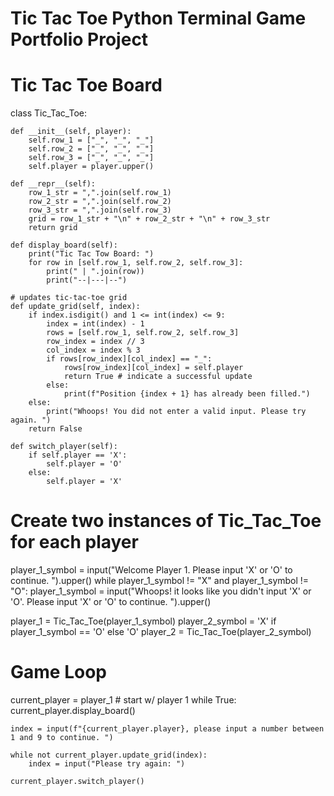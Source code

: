 # Tic Tac Toe Python Terminal Game Portfolio Project

# Tic Tac Toe Board
class Tic_Tac_Toe:

    def __init__(self, player):
        self.row_1 = ["_", "_", "_"]
        self.row_2 = ["_", "_", "_"]
        self.row_3 = ["_", "_", "_"]  
        self.player = player.upper()

    def __repr__(self):
        row_1_str = ",".join(self.row_1)
        row_2_str = ",".join(self.row_2)
        row_3_str = ",".join(self.row_3)
        grid = row_1_str + "\n" + row_2_str + "\n" + row_3_str
        return grid
    
    def display_board(self):
        print("Tic Tac Tow Board: ")
        for row in [self.row_1, self.row_2, self.row_3]:
            print(" | ".join(row))
            print("--|---|--")

    # updates tic-tac-toe grid
    def update_grid(self, index):
        if index.isdigit() and 1 <= int(index) <= 9:
            index = int(index) - 1
            rows = [self.row_1, self.row_2, self.row_3]
            row_index = index // 3
            col_index = index % 3
            if rows[row_index][col_index] == "_":
                rows[row_index][col_index] = self.player
                return True # indicate a successful update
            else:
                print(f"Position {index + 1} has already been filled.")
        else:
            print("Whoops! You did not enter a valid input. Please try again. ")
        return False

    def switch_player(self):
        if self.player == 'X':
            self.player = 'O'
        else:
            self.player = 'X'

# Create two instances of Tic_Tac_Toe for each player
player_1_symbol = input("Welcome Player 1. Please input 'X' or 'O' to continue. ").upper()
while player_1_symbol != "X" and player_1_symbol != "O":
    player_1_symbol = input("Whoops! it looks like you didn't input 'X' or 'O'. Please input 'X' or 'O' to continue. ").upper()

player_1 = Tic_Tac_Toe(player_1_symbol)
player_2_symbol = 'X' if player_1_symbol == 'O' else 'O'
player_2 = Tic_Tac_Toe(player_2_symbol)

# Game Loop
current_player = player_1 # start w/ player 1
while True:
    current_player.display_board()

    index = input(f"{current_player.player}, please input a number between 1 and 9 to continue. ")

    while not current_player.update_grid(index):
        index = input("Please try again: ")
    
    current_player.switch_player()
